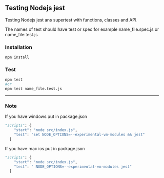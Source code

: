 ## Testing Nodejs jest 

<p align="justify">
Testing Nodejs jest ans supertest  with functions, classes and API.
</p>

<p align="justify">
The names of test should have test or spec for example  name_file.spec.js  or name_file.test.js 
</p>

### Installation
```
npm install
```
### Test
```python
npm test
#or
npm test name_file.test.js
```
-----

### Note 

<p align="justify">
If you have windows put in package.json
</p>

```python
"scripts": {
    "start": "node src/index.js",
    "test": "set NODE_OPTIONS=--experimental-vm-modules && jest"
  }

```

<p align="justify">
If you have mac ios put in package.json
</p>

```python
"scripts": {
    "start": "node src/index.js",
    "test": " NODE_OPTIONS=--experimental-vm-modules jest"
  }
  
```